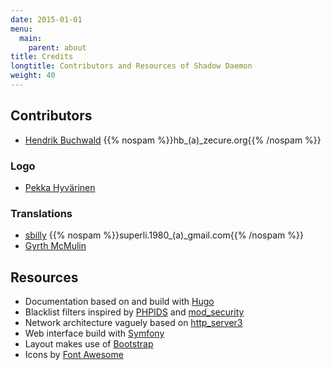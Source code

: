 ```yaml
---
date: 2015-01-01
menu:
  main:
    parent: about
title: Credits
longtitle: Contributors and Resources of Shadow Daemon
weight: 40
---
```


## Contributors

 * [Hendrik Buchwald](https://github.com/zit-hb) {{% nospam %}}hb_(a)_zecure.org{{% /nospam %}}

### Logo

 * [Pekka Hyvärinen](https://twitter.com/S3Dub)

### Translations

 * [sbilly](https://github.com/sbilly) {{% nospam %}}superli.1980_(a)_gmail.com{{% /nospam %}}
 * [Gyrth McMulin](https://twitter.com/GyrthMcMulin)

## Resources

 * Documentation based on and build with [Hugo](http://gohugo.io/)
 * Blacklist filters inspired by [PHPIDS](http://phpids.org/) and [mod_security](https://github.com/SpiderLabs/owasp-modsecurity-crs)
 * Network architecture vaguely based on [http_server3](http://www.boost.org/doc/libs/1_53_0/doc/html/boost_asio/example/http/server3/)
 * Web interface build with [Symfony](http://symfony.com/)
 * Layout makes use of [Bootstrap](http://getbootstrap.com/)
 * Icons by [Font Awesome](https://fortawesome.github.io/Font-Awesome/)
